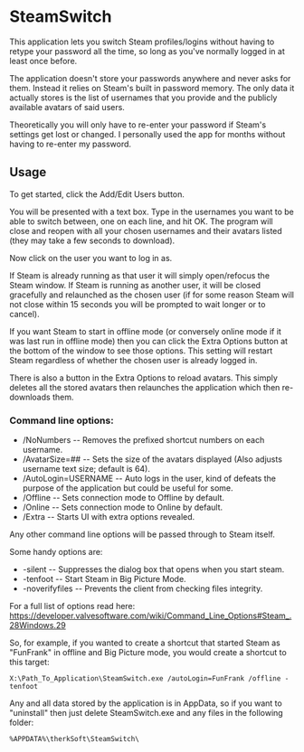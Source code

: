 # SteamSwitch

This application lets you switch Steam profiles/logins without having to retype your password all the time, so long as you've normally logged in at least once before.

The application doesn't store your passwords anywhere and never asks for them. Instead it relies on Steam's built in password memory. The only data it actually stores is the list of usernames that you provide and the publicly available avatars of said users.

Theoretically you will only have to re-enter your password if Steam's settings get lost or changed. I personally used the app for months without having to re-enter my password.

## Usage

To get started, click the Add/Edit Users button.

You will be presented with a text box. Type in the usernames you want to be able to switch between, one on each line, and hit OK. The program will close and reopen with all your chosen usernames and their avatars listed (they may take a few seconds to download).

Now click on the user you want to log in as.

If Steam is already running as that user it will simply open/refocus the Steam window. If Steam is running as another user, it will be closed gracefully and relaunched as the chosen user (if for some reason Steam will not close within 15 seconds you will be prompted to wait longer or to cancel).

If you want Steam to start in offline mode (or conversely online mode if it was last run in offline mode) then you can click the Extra Options button at the bottom of the window to see those options. This setting will restart Steam regardless of whether the chosen user is already logged in.

There is also a button in the Extra Options to reload avatars. This simply deletes all the stored avatars then relaunches the application which then re-downloads them.

### Command line options:
* /NoNumbers -- Removes the prefixed shortcut numbers on each username.
* /AvatarSize=## -- Sets the size of the avatars displayed (Also adjusts username text size; default is 64).
* /AutoLogin=USERNAME -- Auto logs in the user, kind of defeats the purpose of the application but could be useful for some.
* /Offline -- Sets connection mode to Offline by default.
* /Online -- Sets connection mode to Online by default.
* /Extra -- Starts UI with extra options revealed.

Any other command line options will be passed through to Steam itself.

Some handy options are:
* -silent -- Suppresses the dialog box that opens when you start steam.
* -tenfoot -- Start Steam in Big Picture Mode.
* -noverifyfiles -- Prevents the client from checking files integrity.

For a full list of options read here: https://developer.valvesoftware.com/wiki/Command_Line_Options#Steam_.28Windows.29

So, for example, if you wanted to create a shortcut that started Steam as "FunFrank" in offline and Big Picture mode, you would create a shortcut to this target:
```
X:\Path_To_Application\SteamSwitch.exe /autoLogin=FunFrank /offline -tenfoot
```

Any and all data stored by the application is in AppData, so if you want to "uninstall" then just delete SteamSwitch.exe and any files in the following folder:
```
%APPDATA%\therkSoft\SteamSwitch\
```
